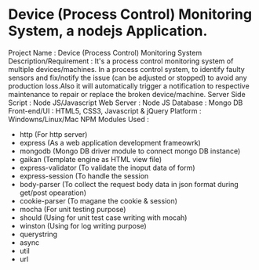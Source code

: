 Device (Process Control) Monitoring System, a nodejs Application. 
=================================================================
Project Name 		        :  Device (Process Control) Monitoring System
Description/Requirement : It's a process control monitoring system of multiple devices/machines. In a process control system, to identify faulty sensors and fix/notify the issue (can be adjusted or stopped) to avoid any production loss.Also it will automatically trigger a notification to respective maintenance to repair or replace the broken device/machine.
Server Side Script 	    : Node JS/Javascript
Web Server 		          : Node JS
Database 		            : Mongo DB
Front-end/UI 		        : HTML5, CSS3, Javascript & jQuery
Platform 		            : Windowns/Linux/Mac
NPM Modules Used	      : 
  - http (For http server)
  - express (As a web application development frameowrk)
  - mongodb (Mongo DB driver module to connect mongo DB instance)
  - gaikan (Template engine as HTML view file)
  - express-validator (To validate the inoput data of form)
  - express-session (To handle the session 
  - body-parser (To collect the request body data in json format during get/post opearation)
  - cookie-parser (To magane the cookie & session)
  - mocha (For unit testing purpose)
  - should (Using for unit test case writing with mocah)
  - winston (Using for log writing purpose)
  - querystring
  - async
  - util 
  - url
